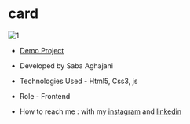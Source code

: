 # card
![1](https://github.com/Saba-Aghajani-developer/card/assets/135870519/381a9819-d501-42e0-a7d3-2462eebfc884)


- [Demo Project](https://saba-aghajani-developer.github.io/card/)

- Developed by Saba Aghajani
  
- Technologies Used - Html5, Css3, js

- Role - Frontend

- How to reach me : with my [instagram](https://instagram.com/saba_aghajani_developer?utm_source=qr&igshid=MzNlNGNkZWQ4Mg%3D%3D) and [linkedin](https://www.linkedin.com/in/saba-a-69b608208)
